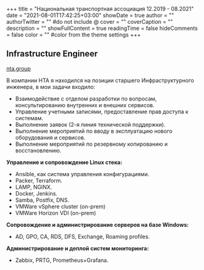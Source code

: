 +++
title = "Национальная транспортная ассоциация 12.2019 - 08.2021"
date = "2021-08-01T17:42:25+03:00"
showDate = true
author = ""
authorTwitter = "" #do not include @
cover = ""
coverCaption = ""
description = ""
showFullContent = true
readingTime = false
hideComments = false
color = "" #color from the theme settings
+++

## Infrastructure Engineer

[nta.group](https://nta.group)

В компании НТА я находился на позиции старшего Инфраструктурного инженера, в мои задачи входило:
- Взаимодействие с отделом разработки по вопросам, консультированию внутренних и внешних сервисов.  
- Управление учетными записями, предоставление прав доступа к системам.  
- Выполнение заявок (2-я линия технической поддержки).  
- Выполнение мероприятий по вводу в эксплуатацию нового оборудования и сервисов.  
- Выполнение мероприятий по резервному копированию и восстановлению.  

**Управление и сопровождение Linux стека:**  
- Ansible, как система управления конфигурациями.  
- Packer, Terraform.  
- LAMP, NGINX.  
- Docker, Jenkins.  
- Samba, Postfix, DNS.  
- VMWare vSphere cluster (on-prem)
- VMWare Horizon VDI (on-prem)

**Сопровождение и администрирование серверов на базе Windows:**  
- AD, GPO, CA, RDS, DFS, Exchange, Roaming profiles.  

**Администрирование и деплой систем мониторинга:** 
- Zabbix, PRTG, Prometheus+Grafana.
